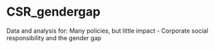 # CSR_gendergap
Data and analysis for: Many policies, but little impact - Corporate social responsibility and the gender gap
